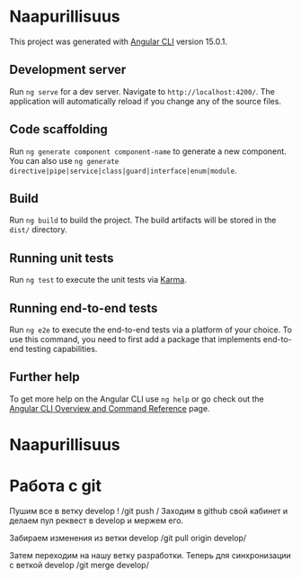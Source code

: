 # Naapurillisuus

This project was generated with [Angular CLI](https://github.com/angular/angular-cli) version 15.0.1.

## Development server

Run `ng serve` for a dev server. Navigate to `http://localhost:4200/`. The application will automatically reload if you change any of the source files.

## Code scaffolding

Run `ng generate component component-name` to generate a new component. You can also use `ng generate directive|pipe|service|class|guard|interface|enum|module`.

## Build

Run `ng build` to build the project. The build artifacts will be stored in the `dist/` directory.

## Running unit tests

Run `ng test` to execute the unit tests via [Karma](https://karma-runner.github.io).

## Running end-to-end tests

Run `ng e2e` to execute the end-to-end tests via a platform of your choice. To use this command, you need to first add a package that implements end-to-end testing capabilities.

## Further help

To get more help on the Angular CLI use `ng help` or go check out the [Angular CLI Overview and Command Reference](https://angular.io/cli) page.
# Naapurillisuus


# Работа с git

Пушим все в ветку develop !  /git push /
Заходим в github  свой кабинет и делаем пул реквест в develop  и мержем его.

Забираем изменения из ветки develop /git pull origin develop/

Затем переходим на нашу ветку разработки. Теперь для синхронизации с веткой develop 
/git merge develop/

